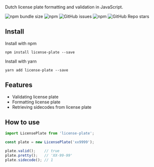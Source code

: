 Dutch license plate formatting and validation in JavaScript.

![npm bundle size](https://img.shields.io/bundlephobia/min/license-plate)
![npm](https://img.shields.io/npm/dt/license-plate)
![GitHub issues](https://img.shields.io/github/issues/niels-bosman/license-plate)
![npm](https://img.shields.io/npm/v/license-plate)
![GitHub Repo stars](https://img.shields.io/github/stars/niels-bosman/license-plate?style=social)

## Install
Install with npm
```
npm install license-plate --save
```

Install with yarn
```
yarn add license-plate --save
```

## Features

- Validating license plate
- Formatting license plate
- Retrieving sidecodes from license plate

## How to use
```js
import LicensePlate from 'license-plate';

const plate = new LicensePlate('xx9999');

plate.valid();    // true
plate.pretty();   // 'XX-99-99'
plate.sidecode(); // 1
```
